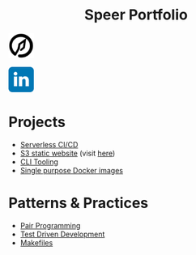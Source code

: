 <h1 align="center">Speer Portfolio</h1>
<div allign="center">
  <a align="left" href="https://speerportfolio.com">
	<img width="50" src="./projects/website/speerportfolio/public/spear_logo512.png" alt="Speer logo">
  </a>
  <p/>
  <a align="right" href="https://www.linkedin.com/in/kyle-d-speer">
	<img width="50" src="./projects/website/speerportfolio/src/content/linkedin_logo.svg" alt="LinkedIn Logo" />
  </a>
</div>

# Projects
 - [Serverless CI/CD](https://github.com/kspeer825/portfolio/tree/main/projects/#jenkins-cluster)
 - [S3 static website](https://github.com/kspeer825/portfolio/tree/main/projects/#personal-website) (visit [here](https://speerportfolio.com/))
 - [CLI Tooling](https://github.com/kspeer825/portfolio/tree/main/projects/#cli-tooling)
 - [Single purpose Docker images](https://github.com/kspeer825/portfolio/tree/main/projects/#docker-images)

# Patterns & Practices
 - [Pair Programming](https://github.com/kspeer825/portfolio/tree/main/practices/#pair-programming)
 - [Test Driven Development](https://github.com/kspeer825/portfolio/tree/main/practices/#test-driven-development)
 - [Makefiles](https://github.com/kspeer825/portfolio/tree/main/practices/#using-a-makefile)
